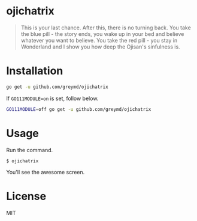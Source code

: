 # ojichatrix

> This is your last chance. After this, there is no turning back.
> You take the blue pill - the story ends, you wake up in your bed and believe whatever you want to believe.
> You take the red pill - you stay in Wonderland and I show you how deep the Ojisan's sinfulness is.

# Installation

```bash
go get -u github.com/greymd/ojichatrix
```

If `GO111MODULE=on` is set, follow below.

```bash
GO111MODULE=off go get -u github.com/greymd/ojichatrix
```

# Usage

Run the command.

```
$ ojichatrix
```

You'll see the awesome screen.

# License
MIT
